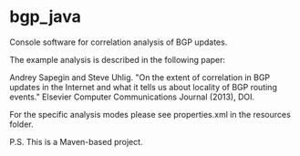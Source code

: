bgp_java
========

Console software for correlation analysis of BGP updates.

The example analysis is described in the following paper: 

Andrey Sapegin and Steve Uhlig. "On the extent of correlation in BGP updates in the Internet and what it tells us about locality of BGP routing events." Elsevier Computer Communications Journal (2013), DOI.

For the specific analysis modes please see properties.xml in the resources folder.

P.S. This is a Maven-based project.
